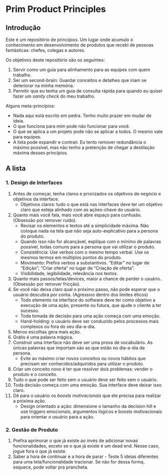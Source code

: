 # Prim Product Principles

## Introdução

Este é um repositório de princípios. Um lugar onde acumulo o conhecimento em desenvolvimento de produtos que recebi de pessoas fantásticas: chefes, colegas e autores.

Os objetivos deste repositório são os seguintes:

1) Servir como um guia para alinhamento para as equipes com quem trabalho.
2) Ser um second-brain: Guardar conceitos e detalhes que iriam se deteriorar na minha memória.
3) Permitir que eu tenha um guia de consulta rápida para quando eu quiser fazer um *sanity check* do meu trabalho.

Alguns meta-princípios:

- Nada aqui está escrito em pedra. Tenho muito prazer em mudar de ideia.
- O que funciona para mim pode não funcionar para você.
- O que se aplica a um projeto pode não se aplicar a todos. O mesmo vale para equipes.
- A lista pode expandir e contraír. Eu tento remover redundância o máximo possível, mas não tenho a pretenção de chegar a destilação máxima desses princípios.

## A lista

### 1. Design de Interfaces

1. Antes de começar, tenha claros e priorizados os objetivos de negócio e objetivos da interface.
   - Objetivos claros: tudo o que está nas interfaces deve ter um objetivo claro que esteja alinhado com as ações-chave do usuário.
2. Quanto mais você fala, mais você abre espaço para confusão. (Obsessão por remover ruído).
   - Revisar os elementos e textos até a simplicidade máxima. Não coloque nada na tela que não seja auto-explicativo para a persona do produto.
   - Quando isso não for alcançável, explique com o mínimo de palavras possível, todas comuns para a persona que vai utilizar o produto.
   - Consistência: Use verbos com o mesmo tempo verbal. Use os mesmos termos em múltiplos pontos do produto.
   - Movimento: Prefira verbos a substantivos. “Editar” no lugar de “Edição”; “Criar oferta” no lugar de “Criação de oferta”.
   - Visibilidade, legibilidade, relevância nos textos.
3. Quanto mais passos/telas/devices, maior a chance de perder o usuário. (Obsessão por remover fricção).
4. Se você não deixa claro qual o próximo passo, não pode esperar que o usuário descubra por conta. (Agressivo dentro dos limites éticos)
   - Todo elemento na interface do software deve ter como objetivo a execução de uma ação, presente ou futura, que ajude o cliente a ter sucesso.
   - Toda tomada de decisão para uma ação começa com uma emoção.
   - Hand-holding: o usuário deve ser conduzido pelos processos mais complexos ou fora do seu dia-a-dia.
5. Menos escolhas gera mais ação.
6. Grátis é uma palavra mágica.
7. Construir uma interface não deve ser uma prova de vocabulário. As únicas palavras que importam são as que estão no dia-a-dia da persona.
   - Evite ao máximo criar novos conceitos ou novos hábitos que precisam ser conhecidos/adquiridos para utilizar o produto.
8. Criar um conceito novo é ter que resolver dois problemas: vender o produto e o conceito.
9. Tudo o que pode ser feito sem o usuário deve ser feito sem o usuário.
10. Toda decisão começa com uma emoção. Sua interface deve deixar isso claro.
11. Dê para o usuário os *boosts motivacionais* que ele precisa para realizar a próxima ação.
    - Design orientado a ação: dimensione o tamanho da decision hill e use triggers emocionais, argumentos lógicos e boosts motivacionais para orientar o usuário para a ação.

### 2. Gestão de Produto

1. Prefira aprimorar o que já existe ao invés de adicionar novas funcionalidades, exceto se o que já existe é um dead end. Nesse caso, jogue fora o que já existe.
2. Saber a hora de continuar e a hora de parar - Teste 5 ideias diferentes para uma tela/funcionalidade tracionar. Se não for dessa forma, esquece, pode voltar pra prancheta.
